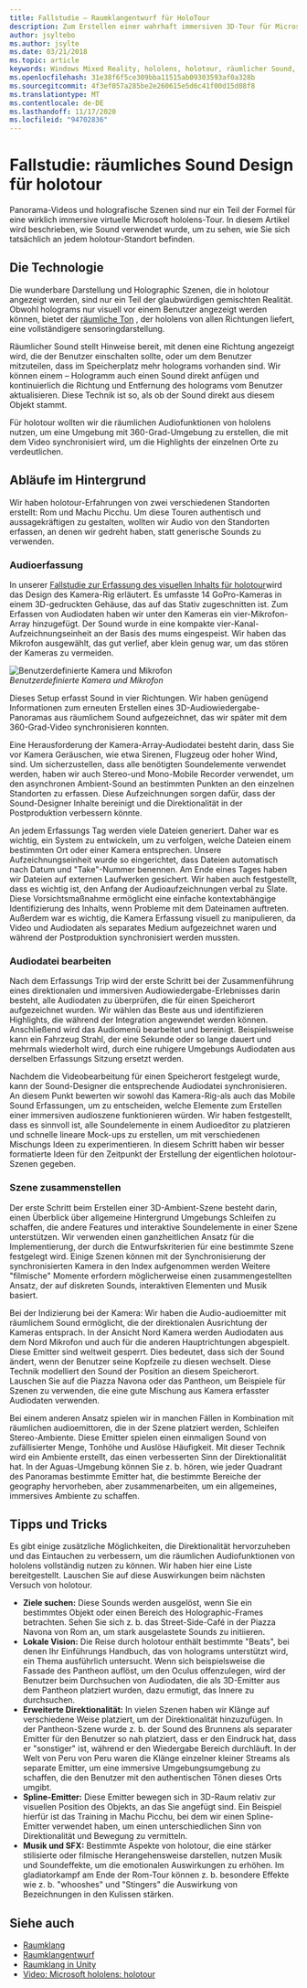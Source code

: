 ```yaml
---
title: Fallstudie – Raumklangentwurf für HoloTour
description: Zum Erstellen einer wahrhaft immersiven 3D-Tour für Microsoft hololens sind die Panorama Videos und Holographic-Kulissen nur Teil der Formel.
author: jsyltebo
ms.author: jsylte
ms.date: 03/21/2018
ms.topic: article
keywords: Windows Mixed Reality, hololens, holotour, räumlicher Sound, Fallstudie, Mixed Reality-Headset, Windows Mixed Reality-Headset, Virtual Reality-Headset, hololens, mrtk, Mixed Reality Toolkit, Audio
ms.openlocfilehash: 31e38f6f5ce309bba11515ab09303593af0a328b
ms.sourcegitcommit: 4f3ef057a285be2e260615e5d6c41f00d15d08f8
ms.translationtype: MT
ms.contentlocale: de-DE
ms.lasthandoff: 11/17/2020
ms.locfileid: "94702836"
---
```

# <a name="case-study-spatial-sound-design-for-holotour"></a>Fallstudie: räumliches Sound Design für holotour

Panorama-Videos und holografische Szenen sind nur ein Teil der Formel für eine wirklich immersive virtuelle Microsoft hololens-Tour. In diesem Artikel wird beschrieben, wie Sound verwendet wurde, um zu sehen, wie Sie sich tatsächlich an jedem holotour-Standort befinden.

## <a name="the-tech"></a>Die Technologie

Die wunderbare Darstellung und Holographic Szenen, die in holotour angezeigt werden, sind nur ein Teil der glaubwürdigen gemischten Realität. Obwohl holograms nur visuell vor einem Benutzer angezeigt werden können, bietet der [räumliche Ton](spatial-sound.md) , der hololens von allen Richtungen liefert, eine vollständigere sensoringdarstellung.

Räumlicher Sound stellt Hinweise bereit, mit denen eine Richtung angezeigt wird, die der Benutzer einschalten sollte, oder um dem Benutzer mitzuteilen, dass im Speicherplatz mehr holograms vorhanden sind. Wir können einem – Hologramm auch einen Sound direkt anfügen und kontinuierlich die Richtung und Entfernung des holograms vom Benutzer aktualisieren. Diese Technik ist so, als ob der Sound direkt aus diesem Objekt stammt.

Für holotour wollten wir die räumlichen Audiofunktionen von hololens nutzen, um eine Umgebung mit 360-Grad-Umgebung zu erstellen, die mit dem Video synchronisiert wird, um die Highlights der einzelnen Orte zu verdeutlichen.

## <a name="behind-the-scenes"></a>Abläufe im Hintergrund

Wir haben holotour-Erfahrungen von zwei verschiedenen Standorten erstellt: Rom und Machu Picchu. Um diese Touren authentisch und aussagekräftigen zu gestalten, wollten wir Audio von den Standorten erfassen, an denen wir gedreht haben, statt generische Sounds zu verwenden.

### <a name="capture-the-audio"></a>Audioerfassung

In unserer [Fallstudie zur Erfassung des visuellen Inhalts für holotour](../out-of-scope/case-study-capturing-and-creating-content-for-holotour.md)wird das Design des Kamera-Rig erläutert. Es umfasste 14 GoPro-Kameras in einem 3D-gedruckten Gehäuse, das auf das Stativ zugeschnitten ist. Zum Erfassen von Audiodaten haben wir unter den Kameras ein vier-Mikrofon-Array hinzugefügt. Der Sound wurde in eine kompakte vier-Kanal-Aufzeichnungseinheit an der Basis des mums eingespeist. Wir haben das Mikrofon ausgewählt, das gut verlief, aber klein genug war, um das stören der Kameras zu vermeiden.

![Benutzerdefinierte Kamera und Mikrofon](images/camera-rig-microphones-300px.png)<br>
*Benutzerdefinierte Kamera und Mikrofon*

Dieses Setup erfasst Sound in vier Richtungen. Wir haben genügend Informationen zum erneuten Erstellen eines 3D-Audiowiedergabe-Panoramas aus räumlichem Sound aufgezeichnet, das wir später mit dem 360-Grad-Video synchronisieren konnten.

Eine Herausforderung der Kamera-Array-Audiodatei besteht darin, dass Sie vor Kamera Geräuschen, wie etwa Sirenen, Flugzeug oder hoher Wind, sind. Um sicherzustellen, dass alle benötigten Soundelemente verwendet werden, haben wir auch Stereo-und Mono-Mobile Recorder verwendet, um den asynchronen Ambient-Sound an bestimmten Punkten an den einzelnen Standorten zu erfassen. Diese Aufzeichnungen sorgen dafür, dass der Sound-Designer Inhalte bereinigt und die Direktionalität in der Postproduktion verbessern könnte.

An jedem Erfassungs Tag werden viele Dateien generiert. Daher war es wichtig, ein System zu entwickeln, um zu verfolgen, welche Dateien einem bestimmten Ort oder einer Kamera entsprechen. Unsere Aufzeichnungseinheit wurde so eingerichtet, dass Dateien automatisch nach Datum und "Take"-Nummer benennen. Am Ende eines Tages haben wir Dateien auf externen Laufwerken gesichert. Wir haben auch festgestellt, dass es wichtig ist, den Anfang der Audioaufzeichnungen verbal zu Slate. Diese Vorsichtsmaßnahme ermöglicht eine einfache kontextabhängige Identifizierung des Inhalts, wenn Probleme mit dem Dateinamen auftreten. Außerdem war es wichtig, die Kamera Erfassung visuell zu manipulieren, da Video und Audiodaten als separates Medium aufgezeichnet waren und während der Postproduktion synchronisiert werden mussten.

### <a name="edit-the-audio"></a>Audiodatei bearbeiten

Nach dem Erfassungs Trip wird der erste Schritt bei der Zusammenführung eines direktionalen und immersiven Audiowiedergabe-Erlebnisses darin besteht, alle Audiodaten zu überprüfen, die für einen Speicherort aufgezeichnet wurden. Wir wählen das Beste aus und identifizieren Highlights, die während der Integration angewendet werden können. Anschließend wird das Audiomenü bearbeitet und bereinigt. Beispielsweise kann ein Fahrzeug Strahl, der eine Sekunde oder so lange dauert und mehrmals wiederholt wird, durch eine ruhigere Umgebungs Audiodaten aus derselben Erfassungs Sitzung ersetzt werden.

Nachdem die Videobearbeitung für einen Speicherort festgelegt wurde, kann der Sound-Designer die entsprechende Audiodatei synchronisieren. An diesem Punkt bewerten wir sowohl das Kamera-Rig-als auch das Mobile Sound Erfassungen, um zu entscheiden, welche Elemente zum Erstellen einer immersiven audioszene funktionieren würden. Wir haben festgestellt, dass es sinnvoll ist, alle Soundelemente in einem Audioeditor zu platzieren und schnelle lineare Mock-ups zu erstellen, um mit verschiedenen Mischungs Ideen zu experimentieren. In diesem Schritt haben wir besser formatierte Ideen für den Zeitpunkt der Erstellung der eigentlichen holotour-Szenen gegeben.

### <a name="assemble-the-scene"></a>Szene zusammenstellen

Der erste Schritt beim Erstellen einer 3D-Ambient-Szene besteht darin, einen Überblick über allgemeine Hintergrund Umgebungs Schleifen zu schaffen, die andere Features und interaktive Soundelemente in einer Szene unterstützen. Wir verwenden einen ganzheitlichen Ansatz für die Implementierung, der durch die Entwurfskriterien für eine bestimmte Szene festgelegt wird. Einige Szenen können mit der Synchronisierung der synchronisierten Kamera in den Index aufgenommen werden Weitere "filmische" Momente erfordern möglicherweise einen zusammengestellten Ansatz, der auf diskreten Sounds, interaktiven Elementen und Musik basiert.

Bei der Indizierung bei der Kamera: Wir haben die Audio-audioemitter mit räumlichem Sound ermöglicht, die der direktionalen Ausrichtung der Kameras entsprach. In der Ansicht Nord Kamera werden Audiodaten aus dem Nord Mikrofon und auch für die anderen Hauptrichtungen abgespielt. Diese Emitter sind weltweit gesperrt. Dies bedeutet, dass sich der Sound ändert, wenn der Benutzer seine Kopfzeile zu diesen wechselt. Diese Technik modelliert den Sound der Position an diesem Speicherort. Lauschen Sie auf die Piazza Navona oder das Pantheon, um Beispiele für Szenen zu verwenden, die eine gute Mischung aus Kamera erfasster Audiodaten verwenden.

Bei einem anderen Ansatz spielen wir in manchen Fällen in Kombination mit räumlichen audioemittoren, die in der Szene platziert werden, Schleifen Stereo-Ambiente. Diese Emitter spielen einen einmaligen Sound von zufällisierter Menge, Tonhöhe und Auslöse Häufigkeit. Mit dieser Technik wird ein Ambiente erstellt, das einen verbesserten Sinn der Direktionalität hat. In der Aguas-Umgebung können Sie z. b. hören, wie jeder Quadrant des Panoramas bestimmte Emitter hat, die bestimmte Bereiche der geography hervorheben, aber zusammenarbeiten, um ein allgemeines, immersives Ambiente zu schaffen.

## <a name="tips-and-tricks"></a>Tipps und Tricks

Es gibt einige zusätzliche Möglichkeiten, die Direktionalität hervorzuheben und das Eintauchen zu verbessern, um die räumlichen Audiofunktionen von hololens vollständig nutzen zu können. Wir haben hier eine Liste bereitgestellt. Lauschen Sie auf diese Auswirkungen beim nächsten Versuch von holotour.
* **Ziele suchen:** Diese Sounds werden ausgelöst, wenn Sie ein bestimmtes Objekt oder einen Bereich des Holographic-Frames betrachten. Sehen Sie sich z. b. das Street-Side-Café in der Piazza Navona von Rom an, um stark ausgelastete Sounds zu initiieren.
* **Lokale Vision:** Die Reise durch holotour enthält bestimmte "Beats", bei denen Ihr Einführungs Handbuch, das von holograms unterstützt wird, ein Thema ausführlich untersucht. Wenn sich beispielsweise die Fassade des Pantheon auflöst, um den Oculus offenzulegen, wird der Benutzer beim Durchsuchen von Audiodaten, die als 3D-Emitter aus dem Pantheon platziert wurden, dazu ermutigt, das Innere zu durchsuchen.
* **Erweiterte Direktionalität:** In vielen Szenen haben wir Klänge auf verschiedene Weise platziert, um der Direktionalität hinzuzufügen. In der Pantheon-Szene wurde z. b. der Sound des Brunnens als separater Emitter für den Benutzer so nah platziert, dass er den Eindruck hat, dass er "sonstiger" ist, während er den Wiedergabe Bereich durchläuft. In der Welt von Peru von Peru waren die Klänge einzelner kleiner Streams als separate Emitter, um eine immersive Umgebungsumgebung zu schaffen, die den Benutzer mit den authentischen Tönen dieses Orts umgibt.
* **Spline-Emitter:** Diese Emitter bewegen sich in 3D-Raum relativ zur visuellen Position des Objekts, an das Sie angefügt sind. Ein Beispiel hierfür ist das Training in Machu Picchu, bei dem wir einen Spline-Emitter verwendet haben, um einen unterschiedlichen Sinn von Direktionalität und Bewegung zu vermitteln.
* **Musik und SFX:** Bestimmte Aspekte von holotour, die eine stärker stilisierte oder filmische Herangehensweise darstellen, nutzen Musik und Soundeffekte, um die emotionalen Auswirkungen zu erhöhen. Im gladiatorkampf am Ende der Rom-Tour können z. b. besondere Effekte wie z. b. "whooshes" und "Stingers" die Auswirkung von Bezeichnungen in den Kulissen stärken.

## <a name="see-also"></a>Siehe auch
* [Raumklang](spatial-sound.md)
* [Raumklangentwurf](spatial-sound-design.md)
* [Raumklang in Unity](../develop/unity/spatial-sound-in-unity.md)
* [Video: Microsoft hololens: holotour](https://www.youtube.com/watch?v=pLd9WPlaMpY)
